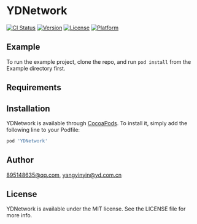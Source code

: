 # YDNetwork

[![CI Status](https://img.shields.io/travis/895148635@qq.com/YDNetwork.svg?style=flat)](https://travis-ci.org/895148635@qq.com/YDNetwork)
[![Version](https://img.shields.io/cocoapods/v/YDNetwork.svg?style=flat)](https://cocoapods.org/pods/YDNetwork)
[![License](https://img.shields.io/cocoapods/l/YDNetwork.svg?style=flat)](https://cocoapods.org/pods/YDNetwork)
[![Platform](https://img.shields.io/cocoapods/p/YDNetwork.svg?style=flat)](https://cocoapods.org/pods/YDNetwork)

## Example

To run the example project, clone the repo, and run `pod install` from the Example directory first.

## Requirements

## Installation

YDNetwork is available through [CocoaPods](https://cocoapods.org). To install
it, simply add the following line to your Podfile:

```ruby
pod 'YDNetwork'
```

## Author

895148635@qq.com, yangyinyin@yd.com.cn

## License

YDNetwork is available under the MIT license. See the LICENSE file for more info.
